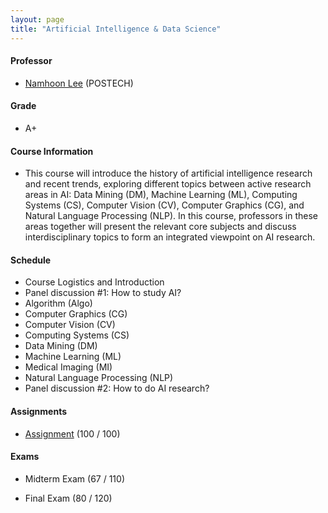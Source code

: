 ```yaml
---
layout: page
title: "Artificial Intelligence & Data Science"
---
```

#### Professor
- [Namhoon Lee](https://namhoonlee.github.io/) (POSTECH)

#### Grade
- A+

#### Course Information

- This course will introduce the history of artificial intelligence research and recent trends, exploring different topics between active research areas in AI: Data Mining (DM), Machine Learning (ML), Computing Systems (CS), Computer Vision (CV), Computer Graphics (CG), and Natural Language Processing (NLP). In this course, professors in these areas together will present the relevant core subjects and discuss interdisciplinary topics to form an integrated viewpoint on AI research.  

#### Schedule

- Course Logistics and Introduction 
- Panel discussion #1: How to study AI? 
- Algorithm (Algo)
- Computer Graphics (CG) 
- Computer Vision (CV)  
- Computing Systems (CS) 
- Data Mining (DM)   
- Machine Learning (ML)
- Medical Imaging (MI)
- Natural Language Processing (NLP) 
- Panel discussion #2: How to do AI research?


#### Assignments 
- [Assignment](/courses/artificial-intelligence-and-data-science/20222421_JaeyoonSim.pdf) (100 / 100)

#### Exams
- Midterm Exam (67 / 110)

- Final Exam (80 / 120)